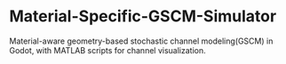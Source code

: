 # Material-Specific-GSCM-Simulator
Material-aware geometry-based stochastic channel modeling(GSCM) in Godot, with MATLAB scripts for channel visualization.
